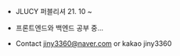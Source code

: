 - JLUCY 퍼블리셔 21. 10 ~
- 프론트엔드와 백엔드 공부 중...

- Contact jiny3360@naver.com or kakao jiny3360

<!---
Jinypak/Jinypak is a ✨ special ✨ repository because its `README.md` (this file) appears on your GitHub profile.
You can click the Preview link to take a look at your changes.
--->
